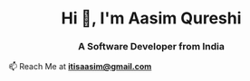 <h1 align="center">Hi 👋, I'm Aasim Qureshi</h1>
<h3 align="center">A Software Developer from India</h3>

📫 Reach Me at **itisaasim@gmail.com**
